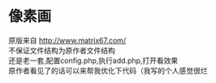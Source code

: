 # 像素画  
 原版来自 http://www.matrix67.com/  
 不保证文件结构为原作者文件结构  
 还是老一套,配置config.php,执行add.php,打开看效果  
 原作者看见了的话可以来帮我优化下代码（我写的个人感觉很烂
